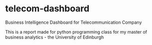 # telecom-dashboard
Business Intelligence Dashboard for Telecommunication Company

This is a report made for python programming class for my master of business analytics - the University of Edinburgh
